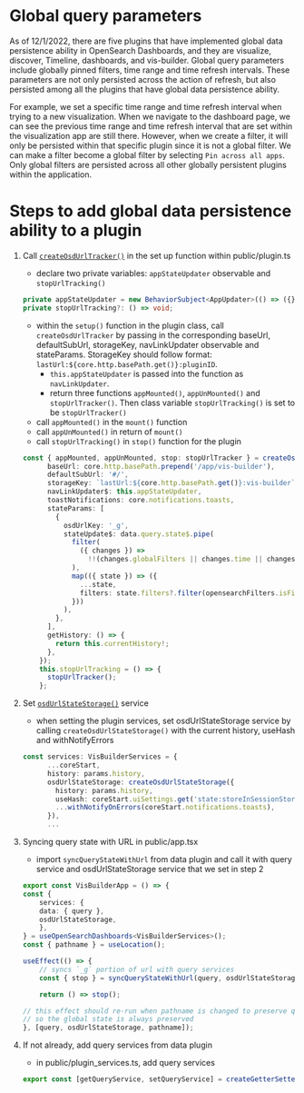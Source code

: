 # Global query parameters

As of 12/1/2022, there are five plugins that have implemented global data persistence ability in OpenSearch Dashboards, and they are visualize, discover, Timeline, dashboards, and vis-builder. Global query parameters include globally pinned filters, time range and time refresh intervals. These parameters are not only persisted across the action of refresh, but also persisted among all the plugins that have global data persistence ability. 

For example, we set a specific time range and time refresh interval when trying to a new visualization. When we navigate to the dashboard page, we can see the previous time range and time refresh interval that are set within the visualization app are still there. However, when we create a filter, it will only be persisted within that specific plugin since it is not a global filter. We can make a filter become a global filter by selecting 
`Pin across all apps`. Only global filters are persisted across all other globally persistent plugins within the application.

# Steps to add global data persistence ability to a plugin

1. Call [`createOsdUrlTracker()`](https://github.com/opensearch-project/OpenSearch-Dashboards/blob/main/src/plugins/opensearch_dashboards_utils/public/state_management/url/osd_url_tracker.ts) in the set up function within public/plugin.ts 
    * declare two private variables: `appStateUpdater` observable and `stopUrlTracking()`
    ```ts
    private appStateUpdater = new BehaviorSubject<AppUpdater>(() => ({}));
    private stopUrlTracking?: () => void;
    ```
    * within the `setup()` function in the plugin class, call `createOsdUrlTracker` by passing in the corresponding baseUrl, defaultSubUrl, storageKey, navLinkUpdater observable and stateParams. StorageKey should follow format: `lastUrl:${core.http.basePath.get()}:pluginID`. 
      - `this.appStateUpdater` is passed into the function as `navLinkUpdater`. 
      - return three functions `appMounted()`, `appUnMounted()` and `stopUrlTracker()`. Then class variable `stopUrlTracking()` is set to be `stopUrlTracker()`
    * call `appMounted()` in the `mount()` function
    * call `appUnMounted()` in return of `mount()`
    * call `stopUrlTracking()` in `stop()` function for the plugin

    ```ts
    const { appMounted, appUnMounted, stop: stopUrlTracker } = createOsdUrlTracker({
          baseUrl: core.http.basePath.prepend('/app/vis-builder'),
          defaultSubUrl: '#/',
          storageKey: `lastUrl:${core.http.basePath.get()}:vis-builder`,
          navLinkUpdater$: this.appStateUpdater,
          toastNotifications: core.notifications.toasts,
          stateParams: [
            {
              osdUrlKey: '_g',
              stateUpdate$: data.query.state$.pipe(
                filter(
                  ({ changes }) =>
                    !!(changes.globalFilters || changes.time || changes.refreshInterval)
                ),
                map(({ state }) => ({
                  ...state,
                  filters: state.filters?.filter(opensearchFilters.isFilterPinned),
                }))
              ),
            },
          ],
          getHistory: () => {
            return this.currentHistory!;
          },
        });
        this.stopUrlTracking = () => {
          stopUrlTracker();
        };
    ```

2. Set [`osdUrlStateStorage()`](https://github.com/opensearch-project/OpenSearch-Dashboards/blob/main/src/plugins/opensearch_dashboards_utils/public/state_sync/state_sync_state_storage/create_osd_url_state_storage.ts#L83) service 
    * when setting the plugin services, set osdUrlStateStorage service by calling `createOsdUrlStateStorage()` with the current history, useHash and withNotifyErrors

    ```ts
    const services: VisBuilderServices = {
          ...coreStart,
          history: params.history,
          osdUrlStateStorage: createOsdUrlStateStorage({
            history: params.history,
            useHash: coreStart.uiSettings.get('state:storeInSessionStorage'),
            ...withNotifyOnErrors(coreStart.notifications.toasts),
          }),
          ...

    ```

3. Syncing query state with URL in public/app.tsx
    * import `syncQueryStateWithUrl` from data plugin and call it with query service and osdUrlStateStorage service that we set in step 2

    ```ts
    export const VisBuilderApp = () => {
    const {
        services: {
        data: { query },
        osdUrlStateStorage,
        },
    } = useOpenSearchDashboards<VisBuilderServices>();
    const { pathname } = useLocation();

    useEffect(() => {
        // syncs `_g` portion of url with query services
        const { stop } = syncQueryStateWithUrl(query, osdUrlStateStorage);

        return () => stop();

    // this effect should re-run when pathname is changed to preserve querystring part,
    // so the global state is always preserved
    }, [query, osdUrlStateStorage, pathname]);
    ```

4. If not already, add query services from data plugin
    * in public/plugin_services.ts, add query services
  
    ```ts
    export const [getQueryService, setQueryService] = createGetterSetter<DataPublicPluginStart['query']>('Query');
    ```
    
